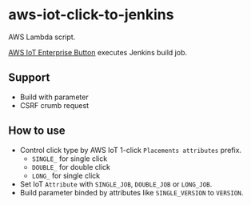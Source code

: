 # aws-iot-click-to-jenkins
AWS Lambda script.

[AWS IoT Enterprise Button](https://aws.amazon.com/iot-1-click/devices/) executes Jenkins build job.

## Support
- Build with parameter
- CSRF crumb request

## How to use
- Control click type by AWS IoT 1-click `Placements attributes` prefix.
  - `SINGLE_` for single click
  - `DOUBLE_` for double click
  - `LONG_` for single click
- Set IoT `Attribute` with `SINGLE_JOB`, `DOUBLE_JOB` or `LONG_JOB`.
- Build parameter binded by attributes like `SINGLE_VERSION` to `VERSION`.
